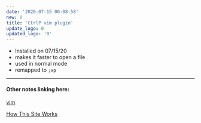 ```yaml
---
date: '2020-07-15 00:08:58'
new: 0
title: 'CtrlP vim plugin'
update_logo: 0
updated_logo: '0'
---
```

* Installed on 07/15/20 
* makes it faster to open a file
* used in normal mode
* remapped to `;xp`

---
#### Other notes linking here:

[vim](/vim)

[How This Site Works](/How-this-site-is-built)
